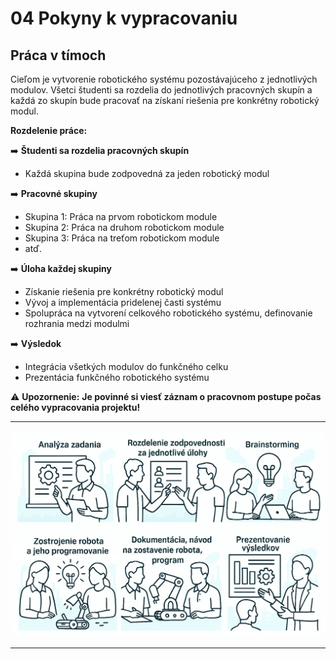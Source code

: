 # 04 Pokyny k vypracovaniu

## Práca v tímoch

Cieľom je vytvorenie robotického systému pozostávajúceho z jednotlivých modulov. Všetci študenti sa rozdelia do jednotlivých pracovných skupín a každá zo skupín bude pracovať na získaní riešenia pre konkrétny robotický modul.

**Rozdelenie práce:**

:arrow_right: **Študenti sa rozdelia pracovných skupín**
   - Každá skupina bude zodpovedná za jeden robotický modul
   
:arrow_right: **Pracovné skupiny**
   - Skupina 1: Práca na prvom robotickom module
   - Skupina 2: Práca na druhom robotickom module
   - Skupina 3: Práca na treťom robotickom module
   - atď.

:arrow_right: **Úloha každej skupiny**
   - Získanie riešenia pre konkrétny robotický modul
   - Vývoj a implementácia pridelenej časti systému
   - Spolupráca na vytvorení celkového robotického systému, definovanie rozhrania medzi modulmi
   
:arrow_right: **Výsledok**
   - Integrácia všetkých modulov do funkčného celku  
   - Prezentácia funkčného robotického systému  

:warning: **Upozornenie:**
**Je povinné si viesť záznam o pracovnom postupe počas celého vypracovania projektu!**

---

![OBR](https://github.com/PavolSte/Robotika4/blob/1855f82df5039965b85100dda419446b1da57155/S%C3%BAbory/Postup%20pri%20vypracovan%C3%AD.jpg)

---

